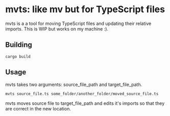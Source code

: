 # mvts: like mv but for TypeScript files

mvts is a a tool for moving TypeScript files and updating their relative imports. This is WIP but works on my machine :).


## Building

`cargo build`

## Usage

mvts takes two arguments: source_file_path and target_file_path.

`mvts source_file.ts some_folder/another_folder/moved_source_file.ts`

mvts moves source file to target_file_path and edits it's imports so that they are correct in the new location.
